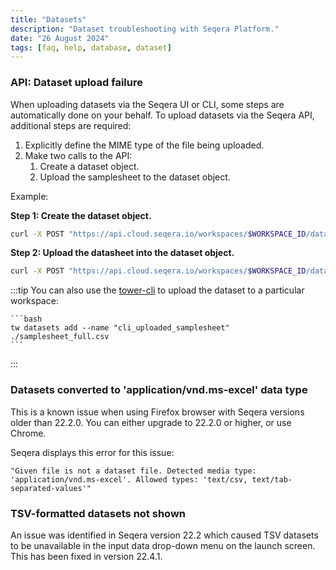 ```yaml
---
title: "Datasets"
description: "Dataset troubleshooting with Seqera Platform."
date: "26 August 2024"
tags: [faq, help, database, dataset]
---
```


### API: Dataset upload failure

When uploading datasets via the Seqera UI or CLI, some steps are automatically done on your behalf. To upload datasets via the Seqera API, additional steps are required:

1. Explicitly define the MIME type of the file being uploaded.
2. Make two calls to the API:
   1. Create a dataset object.
   2. Upload the samplesheet to the dataset object.

Example:

**Step 1: Create the dataset object.**

```bash
curl -X POST "https://api.cloud.seqera.io/workspaces/$WORKSPACE_ID/datasets/" -H "Content-Type: application/json" -H "Authorization: Bearer $TOWER_ACCESS_TOKEN" --data '{"name":"placeholder", "description":"A placeholder for the data we will submit in the next call"}'
```

**Step 2: Upload the datasheet into the dataset object.**

```bash
curl -X POST "https://api.cloud.seqera.io/workspaces/$WORKSPACE_ID/datasets/$DATASET_ID/upload"  -H "Accept: application/json"  -H "Authorization: Bearer $TOWER_ACCESS_TOKEN"  -H "Content-Type: multipart/form-data" -F "file=@samplesheet_full.csv; type=text/csv"
```

:::tip
You can also use the [tower-cli](https://github.com/seqeralabs/tower-cli) to upload the dataset to a particular workspace:

    ```bash
    tw datasets add --name "cli_uploaded_samplesheet" ./samplesheet_full.csv
    ```

:::

### Datasets converted to 'application/vnd.ms-excel' data type

This is a known issue when using Firefox browser with Seqera versions older than 22.2.0. You can either upgrade to 22.2.0 or higher, or use Chrome.

Seqera displays this error for this issue:

```
"Given file is not a dataset file. Detected media type: 'application/vnd.ms-excel'. Allowed types: 'text/csv, text/tab-separated-values'"
```

### TSV-formatted datasets not shown

An issue was identified in Seqera version 22.2 which caused TSV datasets to be unavailable in the input data drop-down menu on the launch screen. This has been fixed in version 22.4.1.
